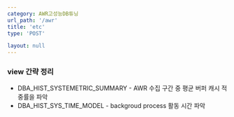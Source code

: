 ```yaml
---
category: AWR고성능DB튜닝
url_path: '/awr'
title: 'etc'
type: 'POST'

layout: null
---
```



### view 간략 정리

- DBA_HIST_SYSTEMETRIC_SUMMARY - AWR 수집 구간 중 평균 버퍼 캐시 적중률을 파악
- DBA_HIST_SYS_TIME_MODEL - backgroud process 활동 시간 파악
